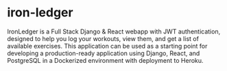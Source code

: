 # iron-ledger
IronLedger is a Full Stack Django &amp; React webapp with JWT authentication, designed to help you log your workouts, view them, and get a list of available exercises. This application can be used as a starting point for developing a production-ready application using Django, React, and PostgreSQL in a Dockerized environment with deployment to Heroku.
